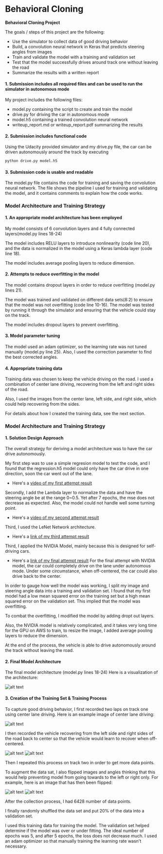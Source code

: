 # **Behavioral Cloning** 

**Behavioral Cloning Project**

The goals / steps of this project are the following:
* Use the simulator to collect data of good driving behavior
* Build, a convolution neural network in Keras that predicts steering angles from images
* Train and validate the model with a training and validation set
* Test that the model successfully drives around track one without leaving the road
* Summarize the results with a written report


[//]: # (Image References)

[image1]: ./images/model.png "Model Visualization"
[image2]: ./images/center.png "Center"
[image3]: ./images/left.png "Left"
[image4]: ./images/right.png "Right"
[image5]: ./images/original.png "Normal Image"
[image6]: ./images/flipped.png "Flipped Image"


#### 1. Submission includes all required files and can be used to run the simulator in autonomous mode

My project includes the following files:
* model.py containing the script to create and train the model
* drive.py for driving the car in autonomous mode
* model.h5 containing a trained convolution neural network 
* writeup_report.md or writeup_report.pdf summarizing the results

#### 2. Submission includes functional code
Using the Udacity provided simulator and my drive.py file, the car can be driven autonomously around the track by executing 
```sh
python drive.py model.h5
```

#### 3. Submission code is usable and readable

The model.py file contains the code for training and saving the convolution neural network. The file shows the pipeline I used for training and validating the model, and it contains comments to explain how the code works.

### Model Architecture and Training Strategy

#### 1. An appropriate model architecture has been employed

My model consists of 6 convolution layers and 4 fully connected layers(model.py lines 18-24) 

The model includes RELU layers to introduce nonlinearity (code line 20), and the data is normalized in the model using a Keras lambda layer (code line 18). 

The model includes average pooling layers to reduce dimension.

#### 2. Attempts to reduce overfitting in the model

The model contains dropout layers in order to reduce overfitting (model.py lines 21). 

The model was trained and validated on different data sets(8:2) to ensure that the model was not overfitting (code line 10-16). The model was tested by running it through the simulator and ensuring that the vehicle could stay on the track.

The model includes dropout layers to prevent overfitting.

#### 3. Model parameter tuning

The model used an adam optimizer, so the learning rate was not tuned manually (model.py line 25).
Also, I used the correction parameter to find the best corrected angles.

#### 4. Appropriate training data

Training data was chosen to keep the vehicle driving on the road. I used a combination of center lane driving, recovering from the left and right sides of the road.

Also, I used the images from the center lane, left side, and right side, which could help recovering from the sides.

For details about how I created the training data, see the next section. 

### Model Architecture and Training Strategy

#### 1. Solution Design Approach

The overall strategy for deriving a model architecture was to have the car drive autonomously.

My first step was to use a simple regresion model to test the code, and I found that the regression.h5 model could only have the car drive in one direction, soon the car went out of the lane.
- Here's a [video of my first attempt result](https://www.youtube.com/watch?v=zECyRmw8ebI&feature=youtu.be)

Secondly, I add the Lambda layer to normalize the data and have the steering angle be at the range 0~0.5. Yet after 7 epochs, the mse does not decrease as expected. Also, the model could not handle well some turning point.
- Here's a [video of my second attempt result](https://www.youtube.com/watch?v=QHVVfoXmf-s)

Third, I used the LeNet Network architecture.
- Here's a [link of my third attempt result](https://www.youtube.com/watch?v=Zf5BX9LkMTw&feature=youtu.be)

Third, I applied the NVIDIA Model, mainly because this is designed for self-driving cars.
- Here's a [link of my final attempt result](https://www.youtube.com/watch?v=dkpp-7_lKFU&feature=youtu.be)
For the final attempt with NVIDIA model, the car could completely drive on the lane under autonomous mode. Under some circumstance, when off-centered, the car could also drive back to the center.

In order to gauge how well the model was working, I split my image and steering angle data into a training and validation set. I found that my first model had a low mean squared error on the training set but a high mean squared error on the validation set. This implied that the model was overfitting. 

To combat the overfitting, I modified the model by adding dropt out layers.

Also, the NVIDIA model is relatively complicated, and it takes very long time for the GPU on AWS to train, to  resize the image, I added average pooling layers to reduce the dimension.

At the end of the process, the vehicle is able to drive autonomously around the track without leaving the road.

#### 2. Final Model Architecture

The final model architecture (model.py lines 18-24) 
Here is a visualization of the architecture:

![alt text][image1]

#### 3. Creation of the Training Set & Training Process

To capture good driving behavior, I first recorded two laps on track one using center lane driving. Here is an example image of center lane driving:

![alt text][image2]

I then recorded the vehicle recovering from the left side and right sides of the road back to center so that the vehicle would learn to recover when off-centered.

![alt text][image3]
![alt text][image4]


Then I repeated this process on track two in order to get more data points.

To augment the data sat, I also flipped images and angles thinking that this would help preventing model from going towards to the left or right only. For example, here is an image that has then been flipped:

![alt text][image5]
![alt text][image6]



After the collection process, I had 6428 number of data points. 


I finally randomly shuffled the data set and put 20% of the data into a validation set. 

I used this training data for training the model. The validation set helped determine if the model was over or under fitting. The ideal number of epochs was 5, and after 5 epochs, the loss does not decrease much. I used an adam optimizer so that manually training the learning rate wasn't necessary.
